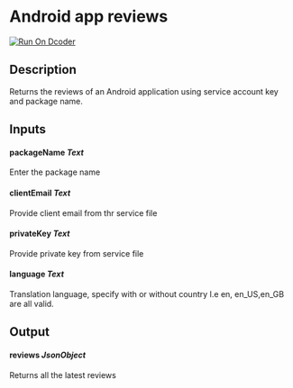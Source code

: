 # Android app reviews
[![Run On Dcoder](https://static-content.dcoder.tech/dcoder-assets/run-on-dcoder.svg)](https://code.dcoder.tech/feed/block/60e602cae01862ff914e5e97)

## Description
Returns the reviews of an Android application using service account key and  package name.

## Inputs
#### **packageName**  *Text*
Enter the package name
#### **clientEmail**  *Text*
Provide client email from thr service file
#### **privateKey**  *Text*
Provide private key from service file
#### **language**  *Text*
Translation language, specify with or without country I.e en, en_US,en_GB are all valid.

## Output
#### **reviews**  *JsonObject*
Returns all the latest reviews

